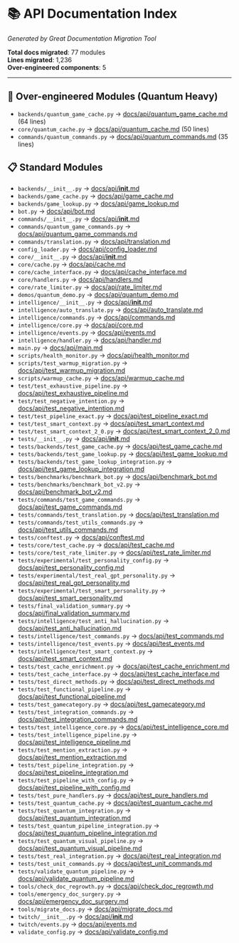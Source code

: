 # 📚 API Documentation Index

*Generated by Great Documentation Migration Tool*

**Total docs migrated**: 77 modules  
**Lines migrated**: 1,236  
**Over-engineered components**: 5  

---

## 🚨 Over-engineered Modules (Quantum Heavy)

- `backends/quantum_game_cache.py` → [docs/api/quantum_game_cache.md](docs/api/quantum_game_cache.md) (64 lines)
- `core/quantum_cache.py` → [docs/api/quantum_cache.md](docs/api/quantum_cache.md) (50 lines)
- `commands/quantum_commands.py` → [docs/api/quantum_commands.md](docs/api/quantum_commands.md) (35 lines)


## 📋 Standard Modules

- `backends/__init__.py` → [docs/api/__init__.md](docs/api/__init__.md)
- `backends/game_cache.py` → [docs/api/game_cache.md](docs/api/game_cache.md)
- `backends/game_lookup.py` → [docs/api/game_lookup.md](docs/api/game_lookup.md)
- `bot.py` → [docs/api/bot.md](docs/api/bot.md)
- `commands/__init__.py` → [docs/api/__init__.md](docs/api/__init__.md)
- `commands/quantum_game_commands.py` → [docs/api/quantum_game_commands.md](docs/api/quantum_game_commands.md)
- `commands/translation.py` → [docs/api/translation.md](docs/api/translation.md)
- `config_loader.py` → [docs/api/config_loader.md](docs/api/config_loader.md)
- `core/__init__.py` → [docs/api/__init__.md](docs/api/__init__.md)
- `core/cache.py` → [docs/api/cache.md](docs/api/cache.md)
- `core/cache_interface.py` → [docs/api/cache_interface.md](docs/api/cache_interface.md)
- `core/handlers.py` → [docs/api/handlers.md](docs/api/handlers.md)
- `core/rate_limiter.py` → [docs/api/rate_limiter.md](docs/api/rate_limiter.md)
- `demos/quantum_demo.py` → [docs/api/quantum_demo.md](docs/api/quantum_demo.md)
- `intelligence/__init__.py` → [docs/api/__init__.md](docs/api/__init__.md)
- `intelligence/auto_translate.py` → [docs/api/auto_translate.md](docs/api/auto_translate.md)
- `intelligence/commands.py` → [docs/api/commands.md](docs/api/commands.md)
- `intelligence/core.py` → [docs/api/core.md](docs/api/core.md)
- `intelligence/events.py` → [docs/api/events.md](docs/api/events.md)
- `intelligence/handler.py` → [docs/api/handler.md](docs/api/handler.md)
- `main.py` → [docs/api/main.md](docs/api/main.md)
- `scripts/health_monitor.py` → [docs/api/health_monitor.md](docs/api/health_monitor.md)
- `scripts/test_warmup_migration.py` → [docs/api/test_warmup_migration.md](docs/api/test_warmup_migration.md)
- `scripts/warmup_cache.py` → [docs/api/warmup_cache.md](docs/api/warmup_cache.md)
- `test/test_exhaustive_pipeline.py` → [docs/api/test_exhaustive_pipeline.md](docs/api/test_exhaustive_pipeline.md)
- `test/test_negative_intention.py` → [docs/api/test_negative_intention.md](docs/api/test_negative_intention.md)
- `test/test_pipeline_exact.py` → [docs/api/test_pipeline_exact.md](docs/api/test_pipeline_exact.md)
- `test/test_smart_context.py` → [docs/api/test_smart_context.md](docs/api/test_smart_context.md)
- `test/test_smart_context_2_0.py` → [docs/api/test_smart_context_2_0.md](docs/api/test_smart_context_2_0.md)
- `tests/__init__.py` → [docs/api/__init__.md](docs/api/__init__.md)
- `tests/backends/test_game_cache.py` → [docs/api/test_game_cache.md](docs/api/test_game_cache.md)
- `tests/backends/test_game_lookup.py` → [docs/api/test_game_lookup.md](docs/api/test_game_lookup.md)
- `tests/backends/test_game_lookup_integration.py` → [docs/api/test_game_lookup_integration.md](docs/api/test_game_lookup_integration.md)
- `tests/benchmarks/benchmark_bot.py` → [docs/api/benchmark_bot.md](docs/api/benchmark_bot.md)
- `tests/benchmarks/benchmark_bot_v2.py` → [docs/api/benchmark_bot_v2.md](docs/api/benchmark_bot_v2.md)
- `tests/commands/test_game_commands.py` → [docs/api/test_game_commands.md](docs/api/test_game_commands.md)
- `tests/commands/test_translation.py` → [docs/api/test_translation.md](docs/api/test_translation.md)
- `tests/commands/test_utils_commands.py` → [docs/api/test_utils_commands.md](docs/api/test_utils_commands.md)
- `tests/conftest.py` → [docs/api/conftest.md](docs/api/conftest.md)
- `tests/core/test_cache.py` → [docs/api/test_cache.md](docs/api/test_cache.md)
- `tests/core/test_rate_limiter.py` → [docs/api/test_rate_limiter.md](docs/api/test_rate_limiter.md)
- `tests/experimental/test_personality_config.py` → [docs/api/test_personality_config.md](docs/api/test_personality_config.md)
- `tests/experimental/test_real_gpt_personality.py` → [docs/api/test_real_gpt_personality.md](docs/api/test_real_gpt_personality.md)
- `tests/experimental/test_smart_personality.py` → [docs/api/test_smart_personality.md](docs/api/test_smart_personality.md)
- `tests/final_validation_summary.py` → [docs/api/final_validation_summary.md](docs/api/final_validation_summary.md)
- `tests/intelligence/test_anti_hallucination.py` → [docs/api/test_anti_hallucination.md](docs/api/test_anti_hallucination.md)
- `tests/intelligence/test_commands.py` → [docs/api/test_commands.md](docs/api/test_commands.md)
- `tests/intelligence/test_events.py` → [docs/api/test_events.md](docs/api/test_events.md)
- `tests/intelligence/test_smart_context.py` → [docs/api/test_smart_context.md](docs/api/test_smart_context.md)
- `tests/test_cache_enrichment.py` → [docs/api/test_cache_enrichment.md](docs/api/test_cache_enrichment.md)
- `tests/test_cache_interface.py` → [docs/api/test_cache_interface.md](docs/api/test_cache_interface.md)
- `tests/test_direct_methods.py` → [docs/api/test_direct_methods.md](docs/api/test_direct_methods.md)
- `tests/test_functional_pipeline.py` → [docs/api/test_functional_pipeline.md](docs/api/test_functional_pipeline.md)
- `tests/test_gamecategory.py` → [docs/api/test_gamecategory.md](docs/api/test_gamecategory.md)
- `tests/test_integration_commands.py` → [docs/api/test_integration_commands.md](docs/api/test_integration_commands.md)
- `tests/test_intelligence_core.py` → [docs/api/test_intelligence_core.md](docs/api/test_intelligence_core.md)
- `tests/test_intelligence_pipeline.py` → [docs/api/test_intelligence_pipeline.md](docs/api/test_intelligence_pipeline.md)
- `tests/test_mention_extraction.py` → [docs/api/test_mention_extraction.md](docs/api/test_mention_extraction.md)
- `tests/test_pipeline_integration.py` → [docs/api/test_pipeline_integration.md](docs/api/test_pipeline_integration.md)
- `tests/test_pipeline_with_config.py` → [docs/api/test_pipeline_with_config.md](docs/api/test_pipeline_with_config.md)
- `tests/test_pure_handlers.py` → [docs/api/test_pure_handlers.md](docs/api/test_pure_handlers.md)
- `tests/test_quantum_cache.py` → [docs/api/test_quantum_cache.md](docs/api/test_quantum_cache.md)
- `tests/test_quantum_integration.py` → [docs/api/test_quantum_integration.md](docs/api/test_quantum_integration.md)
- `tests/test_quantum_pipeline_integration.py` → [docs/api/test_quantum_pipeline_integration.md](docs/api/test_quantum_pipeline_integration.md)
- `tests/test_quantum_visual_pipeline.py` → [docs/api/test_quantum_visual_pipeline.md](docs/api/test_quantum_visual_pipeline.md)
- `tests/test_real_integration.py` → [docs/api/test_real_integration.md](docs/api/test_real_integration.md)
- `tests/test_unit_commands.py` → [docs/api/test_unit_commands.md](docs/api/test_unit_commands.md)
- `tests/validate_quantum_pipeline.py` → [docs/api/validate_quantum_pipeline.md](docs/api/validate_quantum_pipeline.md)
- `tools/check_doc_regrowth.py` → [docs/api/check_doc_regrowth.md](docs/api/check_doc_regrowth.md)
- `tools/emergency_doc_surgery.py` → [docs/api/emergency_doc_surgery.md](docs/api/emergency_doc_surgery.md)
- `tools/migrate_docs.py` → [docs/api/migrate_docs.md](docs/api/migrate_docs.md)
- `twitch/__init__.py` → [docs/api/__init__.md](docs/api/__init__.md)
- `twitch/events.py` → [docs/api/events.md](docs/api/events.md)
- `validate_config.py` → [docs/api/validate_config.md](docs/api/validate_config.md)
